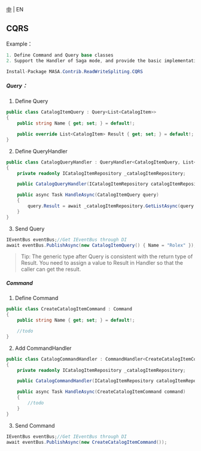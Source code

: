 [中](README.zh-CN.md) | EN

## CQRS

Example：

```C#
1. Define Command and Query base classes
2. Support the Handler of Saga mode, and provide the basic implementation of CommandHandler
```

```C#
Install-Package MASA.Contrib.ReadWriteSpliting.CQRS
```

##### Query：

1. Define Query

```C#
public class CatalogItemQuery : Query<List<CatalogItem>>
{
    public string Name { get; set; } = default!;

    public override List<CatalogItem> Result { get; set; } = default!;
}
```

2. Define QueryHandler

```C#
public class CatalogQueryHandler : QueryHandler<CatalogItemQuery, List<CatalogItem>>
{
    private readonly ICatalogItemRepository _catalogItemRepository;

    public CatalogQueryHandler(ICatalogItemRepository catalogItemRepository) => _catalogItemRepository = catalogItemRepository;

    public async Task HandleAsync(CatalogItemQuery query)
    {
        query.Result = await _catalogItemRepository.GetListAsync(query.Name);
    }
}
```

3. Send Query

```c#
IEventBus eventBus;//Get IEventBus through DI
await eventBus.PublishAsync(new CatalogItemQuery() { Name = "Rolex" });
```

> Tip: The generic type after Query is consistent with the return type of Result. You need to assign a value to Result in Handler so that the caller can get the result.

##### Command

1. Define Command

```c#
public class CreateCatalogItemCommand : Command
{
    public string Name { get; set; } = default!;

    //todo
}
```

2. Add CommandHandler

```c#
public class CatalogCommandHandler : CommandHandler<CreateCatalogItemCommand>
{
    private readonly ICatalogItemRepository _catalogItemRepository;

    public CatalogCommandHandler(ICatalogItemRepository catalogItemRepository) => _catalogItemRepository = catalogItemRepository;

    public async Task HandleAsync(CreateCatalogItemCommand command)
    {
        //todo
    }
}
```

3. Send Command

```C#
IEventBus eventBus;//Get IEventBus through DI
await eventBus.PublishAsync(new CreateCatalogItemCommand());
```